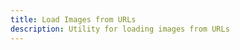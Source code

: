 ```yaml
---
title: Load Images from URLs
description: Utility for loading images from URLs
---
```


<script lang="ts">
  import Demo from "./Images.svelte";
  import demoRaw from "./Images.svelte?raw";
  import CodeBlock from "../../CodeBlock.svelte";
  let { shiki } = $props();
</script>

<Demo />

<CodeBlock content={demoRaw} shiki={shiki} />
